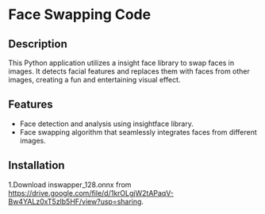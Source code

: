 # Face Swapping Code

## Description

This Python application utilizes a insight face library to swap faces in images. It detects facial features and replaces them with faces from other images, creating a fun and entertaining visual effect.

## Features

- Face detection and analysis using insightface library.
- Face swapping algorithm that seamlessly integrates faces from different images.

## Installation
1.Download inswapper_128.onnx from https://drive.google.com/file/d/1krOLgjW2tAPaqV-Bw4YALz0xT5zlb5HF/view?usp=sharing.
